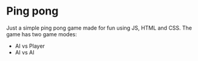 # Ping pong

Just a simple ping pong game made for fun using JS, HTML and CSS.
The game has two game modes:
  - AI vs Player
  - AI vs AI
  
